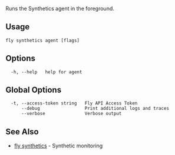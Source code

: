 Runs the Synthetics agent in the foreground.

## Usage
~~~
fly synthetics agent [flags]
~~~

## Options

~~~
  -h, --help   help for agent
~~~

## Global Options

~~~
  -t, --access-token string   Fly API Access Token
      --debug                 Print additional logs and traces
      --verbose               Verbose output
~~~

## See Also

* [fly synthetics](/docs/flyctl/synthetics/)	 - Synthetic monitoring

